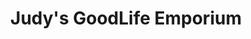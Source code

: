 ---
title: "Judy's GoodLife Emporium"
url: /logansport/judys-goodlife-emporium/
shop: health food
---